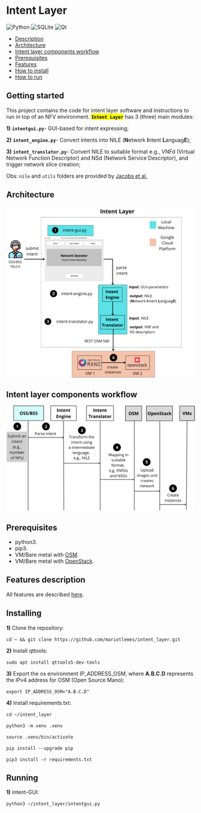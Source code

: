# Intent Layer

![Python](https://img.shields.io/badge/python-3670A0?style=plastic&logo=python&logoColor=ffdd54)
![SQLite](https://img.shields.io/badge/sqlite-%2307405e.svg?style=plastic&logo=sqlite&logoColor=white)
![Qt](https://img.shields.io/badge/Qt-%23217346.svg?style=plastic&logo=Qt&logoColor=white)

- [Description](#getting-started)
- [Architecture](#architecture)
- [Intent layer components workflow](#intent-layer-components-workflow)
- [Prerequisites](#prerequisites)
- [Features](#)
- [How to install](#installing)
- [How to run](#running)

## Getting started

This project contains the code
for intent layer software and instructions to run in top of
an NFV environment.
<mark>**`Intent Layer`**</mark> has 3 (three) main modules:


**1)** **`intentgui.py`**- GUI-based for intent expressing;

**2)** **`intent_engine.py`**- Convert intents into NILE (**N**etwork **I**ntent **L**anguag**E**);

**3)** **`intent_translator.py`**- Convert NILE to suitable format e.g., VNFd (Virtual Network Function Descriptor) and NSd (Network Service Descriptor), and trigger network slice creation;

Obs: `nile` and `utils` folders are provided by [Jacobs et al.](https://github.com/lumichatbot/webhook)

##  Architecture

![](fig/experimental-setup.png)

## Intent layer components workflow

![](fig/POC-basic.png)

## Prerequisites

- python3. 
- pip3. 
- VM/Bare metal with [OSM](https://osm.etsi.org/). 
- VM/Bare metal with [OpenStack](https://docs.openstack.org/devstack/latest/).

## Features description
All features are described [here](CHANGELOG.MD).

## Installing

**1)** Clone the repository:

```
cd ~ && git clone https://github.com/mariotlemes/intent_layer.git
```

**2)** Install qttools:
```
sudo apt install qttools5-dev-tools
```

**3)** Export the os environment IP_ADDRESS_OSM, where **A.B.C.D** represents the IPv4 address for OSM (Open
Source Mano):
```
export IP_ADDRESS_OSM="A.B.C.D"
```

**4)** Install requirements.txt:
```
cd ~/intent_layer
```

```
python3 -m venv .venv
```

```
source .venv/bin/activate
```

```
pip install --upgrade pip
```

```
pip3 install -r requirements.txt
```

## Running

**1)** intent-GUI:

```
python3 ~/intent_layer/intentgui.py
```
